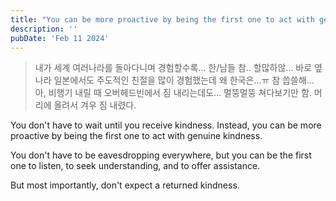 ```yaml
---
title: "You can be more proactive by being the first one to act with genuine kindness."
description: ''
pubDate: 'Feb 11 2024'
---
```


> 내가 세계 여러나라를 돌아다니며 경험할수록... 한/남들 참.. 할많하않... 바로 옆나라 일본에서도 주도적인 친절을 많이 경험했는데 왜 한국은...ㅠ 참 씁쓸해... 아, 비행기 내릴 때 오버헤드빈에서 짐 내리는데도... 멀뚱멀뚱 쳐다보기만 함. 머리에 올려서 겨우 짐 내렸다.

You don't have to wait until you receive kindness. Instead, you can be more proactive by being the first one to act with genuine kindness.

You don't have to be eavesdropping everywhere, but you can be the first one to listen, to seek understanding, and to offer assistance. 

But most importantly, don't expect a returned kindness.